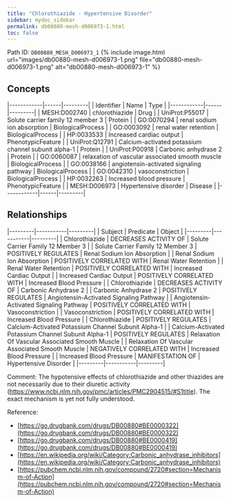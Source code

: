```yaml
---
title: "Chlorothiazide - Hypertensive Disorder"
sidebar: mydoc_sidebar
permalink: db00880-mesh-d006973-1.html
toc: false 
---
```



Path ID: `DB00880_MESH_D006973_1`
{% include image.html url="images/db00880-mesh-d006973-1.png" file="db00880-mesh-d006973-1.png" alt="db00880-mesh-d006973-1" %}

## Concepts

|------------|------|---------|
| Identifier | Name | Type    |
|------------|------|---------|
| MESH:D002740 | chlorothiazide | Drug |
| UniProt:P55017 | Solute carrier family 12 member 3 | Protein |
| GO:0070294 | renal sodium ion absorption | BiologicalProcess |
| GO:0003092 | renal water retention | BiologicalProcess |
| HP:0033533 | Increased cardiac output | PhenotypicFeature |
| UniProt:Q12791 | Calcium-activated potassium channel subunit alpha-1 | Protein |
| UniProt:P00918 | Carbonic anhydrase 2 | Protein |
| GO:0060087 | relaxation of vascular associated smooth muscle | BiologicalProcess |
| GO:0038166 | angiotensin-activated signaling pathway | BiologicalProcess |
| GO:0042310 | vasoconstriction | BiologicalProcess |
| HP:0032263 | Increased blood pressure | PhenotypicFeature |
| MESH:D006973 | Hypertensive disorder | Disease |
|------------|------|---------|

## Relationships

|---------|-----------|---------|
| Subject | Predicate | Object  |
|---------|-----------|---------|
| Chlorothiazide | DECREASES ACTIVITY OF | Solute Carrier Family 12 Member 3 |
| Solute Carrier Family 12 Member 3 | POSITIVELY REGULATES | Renal Sodium Ion Absorption |
| Renal Sodium Ion Absorption | POSITIVELY CORRELATED WITH | Renal Water Retention |
| Renal Water Retention | POSITIVELY CORRELATED WITH | Increased Cardiac Output |
| Increased Cardiac Output | POSITIVELY CORRELATED WITH | Increased Blood Pressure |
| Chlorothiazide | DECREASES ACTIVITY OF | Carbonic Anhydrase 2 |
| Carbonic Anhydrase 2 | POSITIVELY REGULATES | Angiotensin-Activated Signaling Pathway |
| Angiotensin-Activated Signaling Pathway | POSITIVELY CORRELATED WITH | Vasoconstriction |
| Vasoconstriction | POSITIVELY CORRELATED WITH | Increased Blood Pressure |
| Chlorothiazide | POSITIVELY REGULATES | Calcium-Activated Potassium Channel Subunit Alpha-1 |
| Calcium-Activated Potassium Channel Subunit Alpha-1 | POSITIVELY REGULATES | Relaxation Of Vascular Associated Smooth Muscle |
| Relaxation Of Vascular Associated Smooth Muscle | NEGATIVELY CORRELATED WITH | Increased Blood Pressure |
| Increased Blood Pressure | MANIFESTATION OF | Hypertensive Disorder |
|---------|-----------|---------|

Comment: The hypotensive effects of chlorothiazide and other thiazides are not necessarily due to their diuretic activity (https://www.ncbi.nlm.nih.gov/pmc/articles/PMC2904515/#S1title). The exact mechanism is yet not fully understood.

Reference: 
  - [https://go.drugbank.com/drugs/DB00880#BE0000322](https://go.drugbank.com/drugs/DB00880#BE0000322)
  - [https://go.drugbank.com/drugs/DB00880#BE0000419](https://go.drugbank.com/drugs/DB00880#BE0000419)
  - [https://en.wikipedia.org/wiki/Category:Carbonic_anhydrase_inhibitors](https://en.wikipedia.org/wiki/Category:Carbonic_anhydrase_inhibitors)
  - [https://pubchem.ncbi.nlm.nih.gov/compound/2720#section=Mechanism-of-Action](https://pubchem.ncbi.nlm.nih.gov/compound/2720#section=Mechanism-of-Action)
